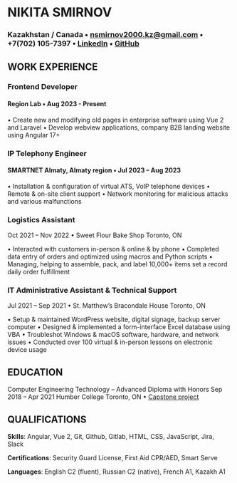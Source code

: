 # NIKITA SMIRNOV
### Kazakhstan / Canada • nsmirnov2000.kz@gmail.com • +7(702) 105-7397 • [LinkedIn](https://www.linkedin.com/in/smirnov-nikita/) • [GitHub](https://github.com/nikitasmirnovveis)


## WORK EXPERIENCE

### Frontend Developer
#### Region Lab • Aug 2023 - Present
• Create new and modifying old pages in enterprise software using Vue 2 and Laravel
• Develop webview applications, company B2B landing website using Angular 17+

### IP Telephony Engineer 
#### SMARTNET Almaty, Almaty region • Jul 2023 – Aug 2023

• Installation & configuration of virtual ATS, VoIP telephone devices
• Remote & on-site client support
• Network monitoring for malicious attacks and various malfunctions

### Logistics Assistant 
Oct 2021 – Nov 2022 • Sweet Flour Bake Shop Toronto, ON

• Interacted with customers in-person & online & by phone
• Completed data entry of orders and optimized using macros and Python scripts
• Managing, helping to assemble, pack, and label 10,000+ items set a record daily order fulfillment

### IT Administrative Assistant & Technical Support 
Jul 2021 – Sep 2021 • St. Matthew’s Bracondale House Toronto, ON

• Setup & maintained WordPress website, digital signage, backup server computer
• Designed & implemented a form-interface Excel database using VBA
• Troubleshot Windows & macOS software, hardware, and network issues
• Conducted over 100 virtual & in-person lessons on electronic device usage


## EDUCATION

Computer Engineering Technology – Advanced Diploma with Honors Sep 2018 – Apr 2021
Humber College Toronto, ON
• [Capstone project](https://github.com/nikitasmirnovveis/SmartHome)


## QUALIFICATIONS

**Skills**: Angular, Vue 2, Git, Github, Gitlab, HTML, CSS, JavaScript, Jira, Slack

**Certifications**: Security Guard License, First Aid CPR/AED, Smart Serve

**Languages**: English C2 (fluent), Russian C2 (native), French A1, Kazakh A1
